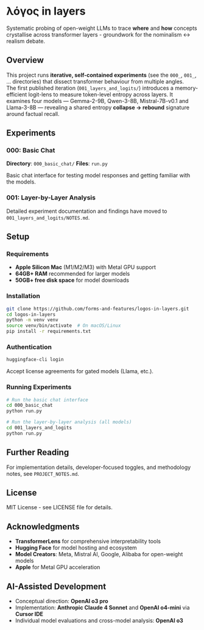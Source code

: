 # λόγος in layers

Systematic probing of open-weight LLMs to trace **where** and **how** concepts crystallise across transformer layers - groundwork for the nominalism ↔ realism debate.

## Overview

This project runs **iterative, self-contained experiments** (see the `000_`, `001_`, … directories) that dissect transformer behaviour from multiple angles.  
The first published iteration (`001_layers_and_logits/`) introduces a memory-efficient logit-lens to measure token-level entropy across layers. It examines four models — Gemma-2-9B, Qwen-3-8B, Mistral-7B-v0.1 and Llama-3-8B — revealing a shared entropy **collapse → rebound** signature around factual recall. 

## Experiments

### 000: Basic Chat
**Directory**: `000_basic_chat/`
**Files**: `run.py`

Basic chat interface for testing model responses and getting familiar with the models.

### 001: Layer-by-Layer Analysis
Detailed experiment documentation and findings have moved to `001_layers_and_logits/NOTES.md`.

## Setup

### Requirements
- **Apple Silicon Mac** (M1/M2/M3) with Metal GPU support
- **64GB+ RAM** recommended for larger models
- **50GB+ free disk space** for model downloads

### Installation

```bash
git clone https://github.com/forms-and-features/logos-in-layers.git
cd logos-in-layers
python -m venv venv
source venv/bin/activate  # On macOS/Linux
pip install -r requirements.txt
```

### Authentication

```bash
huggingface-cli login
```

Accept license agreements for gated models (Llama, etc.).

### Running Experiments

```bash
# Run the basic chat interface
cd 000_basic_chat
python run.py

# Run the layer-by-layer analysis (all models)
cd 001_layers_and_logits
python run.py
```

## Further Reading

For implementation details, developer-focused toggles, and methodology notes, see `PROJECT_NOTES.md`. 

## License

MIT License - see LICENSE file for details.

## Acknowledgments

- **TransformerLens** for comprehensive interpretability tools
- **Hugging Face** for model hosting and ecosystem
- **Model Creators**: Meta, Mistral AI, Google, Alibaba for open-weight models
- **Apple** for Metal GPU acceleration

## AI-Assisted Development
- Conceptual direction: **OpenAI o3 pro**
- Implementation: **Anthropic Claude 4 Sonnet** and **OpenAI o4-mini** via **Cursor IDE** 
- Individual model evaluations and cross-model analysis: **OpenAI o3**

